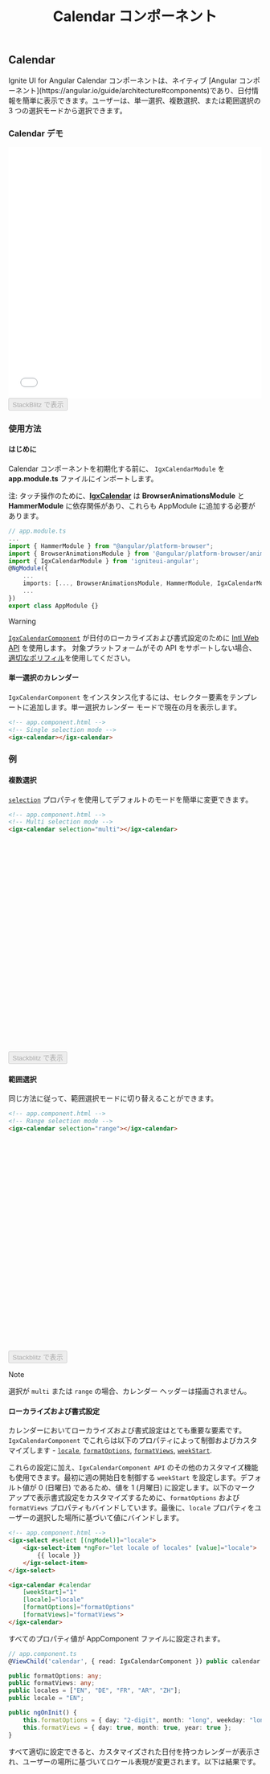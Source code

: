 ﻿---
title: Calendar コンポーネント
_description: Ignite UI for Angular の Calendar コンポーネントを使用して、アプリケーションで日付情報の表示および日付の入力を可能なカレンダーを作成します。
_keywords: Ignite UI for Angular, UI コントロール, Angular ウィジェット, web ウィジェット, UI ウィジェット, Angular, ネイティブ Angular コンポーネント スィート, ネイティブ Angular コントロール, ネイティブ Angular コンポーネント ライブラリ, Angular Calendar コンポーネント, Angular Calendar コントロール
_language: ja
---

## Calendar
<p class="highlight">Ignite UI for Angular Calendar コンポーネントは、ネイティブ [Angular コンポーネント](https://angular.io/guide/architecture#components)であり、日付情報を簡単に表示できます。ユーザーは、単一選択、複数選択、または範囲選択の 3 つの選択モードから選択できます。</p>

### Calendar デモ
<div class="divider--half"></div>
<div class="sample-container loading" style="height: 500px">
    <iframe id="calendar-sample-5-iframe" src='{environment:demosBaseUrl}/scheduling/calendar-sample-5' width="100%" height="100%" seamless frameBorder="0" onload="onSampleIframeContentLoaded(this);"></iframe>
</div>
<div>
    <button data-localize="stackblitz" disabled class="stackblitz-btn" data-iframe-id="calendar-sample-5-iframe" data-demos-base-url="{environment:demosBaseUrl}">StackBlitz で表示</button>
</div>

### 使用方法

#### はじめに

Calendar コンポーネントを初期化する前に、 `IgxCalendarModule` を **app.module.ts** ファイルにインポートします。

注: タッチ操作のために、[**IgxCalendar**]({environment:angularApiUrl}/classes/igxcalendarcomponent.html) は **BrowserAnimationsModule** と **HammerModule** に依存関係があり、これらも AppModule に追加する必要があります。

```typescript
// app.module.ts
...
import { HammerModule } from "@angular/platform-browser";
import { BrowserAnimationsModule } from '@angular/platform-browser/animations';
import { IgxCalendarModule } from 'igniteui-angular';
@NgModule({
    ...
    imports: [..., BrowserAnimationsModule, HammerModule, IgxCalendarModule],
    ...
})
export class AppModule {}
```

> [!WARNING]
> [`IgxCalendarComponent`]({environment:angularApiUrl}/classes/igxcalendarcomponent.html) が日付のローカライズおよび書式設定のために [Intl Web API](https://developer.mozilla.org/ja-JP/docs/Web/JavaScript/Reference/Global_Objects/DateTimeFormat) を使用します。
対象プラットフォームがその API をサポートしない場合、[適切なポリフィル](https://github.com/andyearnshaw/Intl.js/)を使用してください。

#### 単一選択のカレンダー

`IgxCalendarComponent` をインスタンス化するには、セレクター要素をテンプレートに追加します。単一選択カレンダー モードで現在の月を表示します。

```html
<!-- app.component.html -->
<!-- Single selection mode -->
<igx-calendar></igx-calendar>
```

### 例 

#### 複数選択

[`selection`]({environment:angularApiUrl}/classes/igxcalendarcomponent.html#selection) プロパティを使用してデフォルトのモードを簡単に変更できます。

```html
<!-- app.component.html -->
<!-- Multi selection mode -->
<igx-calendar selection="multi"></igx-calendar>
```

<div class="sample-container loading" style="height: 420px">
    <iframe id="calendar-sample-1-iframe" data-src='{environment:demosBaseUrl}/scheduling/calendar-sample-1' width="100%" height="100%" seamless="" frameBorder="0" class="lazyload"></iframe>
</div>
<div>
    <button data-localize="stackblitz" disabled class="stackblitz-btn" data-iframe-id="calendar-sample-1-iframe" data-demos-base-url="{environment:demosBaseUrl}">Stackblitz で表示</button>
</div>

#### 範囲選択

同じ方法に従って、範囲選択モードに切り替えることができます。

```html
<!-- app.component.html -->
<!-- Range selection mode -->
<igx-calendar selection="range"></igx-calendar>
```

<div class="sample-container loading" style="height: 420px">
    <iframe id="calendar-sample-8-iframe" data-src='{environment:demosBaseUrl}/scheduling/calendar-sample-8' width="100%" height="100%" seamless="" frameBorder="0" class="lazyload"></iframe>
</div>
<div>
    <button data-localize="stackblitz" disabled class="stackblitz-btn" data-iframe-id="calendar-sample-8-iframe" data-demos-base-url="{environment:demosBaseUrl}">Stackblitz で表示</button>
</div>

> [!NOTE]
> 選択が `multi` または `range` の場合、カレンダー ヘッダーは描画されません。

#### ローカライズおよび書式設定

カレンダーにおいてローカライズおよび書式設定はとても重要な要素です。`IgxCalendarComponent` でこれらは以下のプロパティによって制御およびカスタマイズします - [`locale`]({environment:angularApiUrl}/classes/igxcalendarcomponent.html#locale), [`formatOptions`]({environment:angularApiUrl}/classes/igxcalendarcomponent.html#formatoptions), [`formatViews`]({environment:angularApiUrl}/classes/igxcalendarcomponent.html#formatviews), [`weekStart`]({environment:angularApiUrl}/classes/igxcalendarcomponent.html#weekstart).

これらの設定に加え、`IgxCalendarComponent API` のその他のカスタマイズ機能も使用できます。最初に週の開始日を制御する `weekStart` を設定します。デフォルト値が 0 (日曜日) であるため、値を 1 (月曜日) に設定します。以下のマークアップで表示書式設定をカスタマイズするために、`formatOptions` および `formatViews` プロパティもバインドしています。最後に、`locale` プロパティをユーザーの選択した場所に基づいて値にバインドします。

```html
<!-- app.component.html -->
<igx-select #select [(ngModel)]="locale">
    <igx-select-item *ngFor="let locale of locales" [value]="locale">
        {{ locale }}
    </igx-select-item>
</igx-select>

<igx-calendar #calendar
    [weekStart]="1"
    [locale]="locale"
    [formatOptions]="formatOptions"
    [formatViews]="formatViews">
</igx-calendar>
```
すべてのプロパティ値が AppComponent ファイルに設定されます。

```typescript
// app.component.ts
@ViewChild('calendar', { read: IgxCalendarComponent }) public calendar: IgxCalendarComponent;

public formatOptions: any;
public formatViews: any;
public locales = ["EN", "DE", "FR", "AR", "ZH"];
public locale = "EN";

public ngOnInit() {
    this.formatOptions = { day: "2-digit", month: "long", weekday: "long", year: "numeric" };
    this.formatViews = { day: true, month: true, year: true };
}
```

すべて適切に設定できると、カスタマイズされた日付を持つカレンダーが表示され、ユーザーの場所に基づいてロケール表現が変更されます。以下は結果です。

<div class="sample-container loading" style="height: 620px">
    <iframe id="calendar-sample-2-iframe" data-src='{environment:demosBaseUrl}/scheduling/calendar-sample-2' width="100%" height="100%" seamless="" frameBorder="0" class="lazyload"></iframe>
</div>
<div>
    <button data-localize="stackblitz" disabled class="stackblitz-btn" data-iframe-id="calendar-sample-2-iframe" data-demos-base-url="{environment:demosBaseUrl}">Stackblitz で表示</button>
</div>

### イベント
このサンプルを拡張します。ユーザーが 5 日以下の日付範囲を入力する必要があります。カレンダーの `selection` モードを "range" に設定し、範囲が無効な場合にユーザーに適切な選択を促すための通知を表示します。これを行うには、[`onSelection`]({environment:angularApiUrl}/classes/igxcalendarcomponent.html#onselection) イベントを使用します。

```html
<!-- app.component.html -->
<igx-calendar #calendar
    ...
    selection="range"
    (onSelection)="verifyRange($event)">
</igx-calendar>
```

`onSelection` イベントに渡した値が選択した日付のコレクションで、その長さに基づいてロジックを実行します。無効な選択をユーザーに通知する場合、選択範囲を最初の日のみにするために [`selectDate`]({environment:angularApiUrl}/classes/igxcalendarcomponent.html#selectdate) メソッドを使用してリセットします。

```typescript
// app.component.ts
...
public verifyRange(dates: Date[]) {
    if (dates.length > 5) {
        this.calendar.selectDate(dates[0]);
        this.dialog.open();
    }
}
```

以下のデモでは、選択した範囲が 5 日間を超えると通知が表示されます。範囲の選択を試してください。
<div class="sample-container loading" style="height: 420px">
    <iframe id="calendar-sample-3-iframe" data-src='{environment:demosBaseUrl}/scheduling/calendar-sample-3' width="100%" height="100%" seamless="" frameBorder="0" class="lazyload"></iframe>
</div>
<div>
    <button data-localize="stackblitz" disabled class="stackblitz-btn" data-iframe-id="calendar-sample-3-iframe" data-demos-base-url="{environment:demosBaseUrl}">Stackblitz で表示</button>
</div>

#### 日付の無効化
このセクションは、[`disabledDates`]({environment:angularApiUrl}/classes/igxcalendarcomponent.html#disableddates) 機能の使用について説明します。これには、異なる単一の日付または範囲を配列に追加し、`disabledDates` 記述子に渡すことができます。

[`DateRangeType`]({environment:angularApiUrl}/enums/daterangetype.html) は無効にする範囲を指定するために使用します。

現在の月の 3 日から 8 日の日付を無効にするサンプルを作成します。

```typescript
export class CalendarSample6Component {
    @ViewChild("calendar") public calendar: IgxCalendarComponent;
    public today = new Date(Date.now());
    public range = [
        new Date(this.today.getFullYear(), this.today.getMonth(), 3),
        new Date(this.today.getFullYear(), this.today.getMonth(), 8)
    ];

    public ngOnInit() {
        this.calendar.disabledDates = [{ type: DateRangeType.Specific, dateRange: this.range }];
    }
}
```

これらの構成の結果は以下のようになります。

<div class="sample-container loading" style="height: 480px">
    <iframe id="calendar-sample-6-iframe" data-src='{environment:demosBaseUrl}/scheduling/calendar-sample-6' width="100%" height="100%" seamless="" frameBorder="0" class="lazyload"></iframe>
</div>
<div>
    <button data-localize="stackblitz" disabled class="stackblitz-btn" data-iframe-id="calendar-sample-6-iframe" data-demos-base-url="{environment:demosBaseUrl}">Stackblitz で表示</button>
</div>

#### 特別な日付
[`specialDates`]({environment:angularApiUrl}/classes/igxcalendarcomponent.html#specialdates) 機能は、`disabledDates` とほとんど同じ構成を使用します。`disabled` と異なる点は `specialDates` を選択してフォーカスする機能です。

`igxCalendar` に `specialDates` を追加します。これを行うには、[`DateRangeType.Specific`]({environment:angularApiUrl}/enums/daterangetype.html#specific) タイプの [`DateRangeDescriptor`]({environment:angularApiUrl}/interfaces/daterangedescriptor.html) 項目を作成し、日付の配列を [`dateRange`]({environment:angularApiUrl}/interfaces/daterangedescriptor.html#daterange) として渡します。

```typescript
export class CalendarSample7Component {
    @ViewChild("calendar", { static: true })
    public calendar: IgxCalendarComponent;
    @ViewChild("alert", { static: true })
    public dialog: IgxDialogComponent;
    public range = [];

    public selectPTOdays(dates: Date[]) {
        this.range = dates;
    }

    public submitPTOdays(eventArgs) {
        this.calendar.specialDates =
            [{ type: DateRangeType.Specific, dateRange: this.range }];

        this.range.forEach((item) => {
            this.calendar.selectDate(item);
        });

        ...
    }
}
```

```html
 <igx-calendar #calendar weekStart="1"
               selection="multi" 
               (onSelection)="selectPTOdays($event)">
</igx-calendar>
<igx-dialog #alert title="Request Time Off" 
            leftButtonLabel="OK" 
            (onLeftButtonSelect)="alert.close()">
</igx-dialog>
<button igxButton="raised" (click)="submitPTOdays($event)">Submit Request</button>
```

以下のデモでは、休暇要求オプションのカレンダーを示します。

<div class="sample-container loading" style="height: 450px">
    <iframe id="calendar-sample-7-iframe" data-src='{environment:demosBaseUrl}/scheduling/calendar-sample-7' width="100%" height="100%" seamless="" frameBorder="0" class="lazyload"></iframe>
</div>
<div>
    <button data-localize="stackblitz" disabled class="stackblitz-btn" data-iframe-id="calendar-sample-7-iframe" data-demos-base-url="{environment:demosBaseUrl}">Stackblitz で表示</button>
</div>

### ビュー
`IgxCalendarModule` によって提供される個別のビューがあり、別々に使用できます。
- Days ビュー - [`igx-days-view`]({environment:angularApiUrl}/classes/igxdaysviewcomponent.html)

<div class="sample-container loading" style="height: 420px">
    <iframe id="calendar-days-view-iframe" data-src='{environment:demosBaseUrl}/scheduling/calendar-days-view' width="100%" height="100%" seamless="" frameBorder="0" class="lazyload"></iframe>
</div>
<div>
    <button data-localize="stackblitz" disabled class="stackblitz-btn" data-iframe-id="calendar-days-view-iframe" data-demos-base-url="{environment:demosBaseUrl}">Stackblitz で表示</button>
</div>

- Months ビュー - [`igx-months-view`]({environment:angularApiUrl}/classes/igxmonthsviewcomponent.html)

<div class="sample-container loading" style="height: 520px">
    <iframe id="calendar-months-view-iframe" data-src='{environment:demosBaseUrl}/scheduling/calendar-months-view' width="100%" height="100%" seamless="" frameBorder="0" class="lazyload"></iframe>
</div>
<div>
    <button data-localize="stackblitz" disabled class="stackblitz-btn" data-iframe-id="calendar-months-view-iframe" data-demos-base-url="{environment:demosBaseUrl}">Stackblitz で表示</button>
</div>

- Years ビュー - [`igx-years-view`]({environment:angularApiUrl}/classes/igxyearsviewcomponent.html)

<div class="sample-container loading" style="height: 500px">
    <iframe id="calendar-years-view-iframe" data-src='{environment:demosBaseUrl}/scheduling/calendar-years-view' width="100%" height="100%" seamless="" frameBorder="0" class="lazyload"></iframe>
</div>
<div>
    <button data-localize="stackblitz" disabled class="stackblitz-btn" data-iframe-id="calendar-years-view-iframe" data-demos-base-url="{environment:demosBaseUrl}">Stackblitz で表示</button>
</div>

### キーボード ナビゲーション
`igxCalendar` コンポーネントにフォーカスがある場合、以下を使用してナビゲーションできます。
- <kbd>PageUp</kbd> キーは前の月に移動します。
- <kbd>PageDown</kbd> キーは次の月に移動します。
- <kbd>Shift</kbd> + <kbd>PageUp</kbd> キーは前の年に移動します。
- <kbd>Shift</kbd> + <kbd>PageDown</kbd>> キーは次の年に移動します。
- <kbd>Home</kbd> キーは現在の年の最初の月をフォーカスします。
- <kbd>End</kbd> キーは現在の月の最後の日または最後の月をフォーカスします。
- <kbd>Tab</kbd> キーはサブヘッダー ボタン間を移動します。

`前` または`次`の月のボタン(サブヘッダー内)にフォーカスがある場合、以下を使用します。
- <kbd>Space</kbd> または <kbd>Enter</kbd> キーは次の月または前の月のビューへスクロールします。

サブヘッダーの`月`ボタンのフォーカス時:
- <kbd>Space</kbd> または <kbd>Enter</kbd> キーは月ビューを開きます。

サブヘッダーの`年`ボタンのフォーカス時:
- <kbd>Space</kbd> または <kbd>Enter</kbd> キーは10 年ビューを開きます。

現在月の`日`のフォーカス時:
- 矢印キーで日を移動します。
- 矢印キーで前/翌月に移動します。
- 現在の月の最終日から次の日または現在の月の最初の日から前に移動すると、表示されている次の月または前の月にフォーカスが移動します。
- 現在の月の最終日から次の日または現在の月の最初の日から前に移動すると、表示されている次の月または前の月にフォーカスが移動します。
- <kbd>Enter</kbd> キーを使用して、現在フォーカスされている日を選択します。

月ビュー内の`月`のフォーカス時:
- 矢印キーで月を移動します。
- <kbd>Home</kbd> キーは月ビューの最初の月にフォーカスします。
- <kbd>End</kbd> キーは月ビューの最後の月にフォーカスします。
- <kbd>Enter</kbd> キーは、現在フォーカスされている月を選択してビューと閉じます。

10 年ビュー内の`年`のフォーカス時:
- 矢印キーで年を移動します。
- <kbd>Enter</kbd> キーは、現在フォーカスされている年を選択してビューと閉じます。

>[!NOTE]
 >バージョン 8.2.0 に続いて、キーボード ナビゲーションは現在の月以外の日をフォーカスせず、ビューの月を変更します。


### マルチビュー カレンダー
マルチ ビューカレンダーは、3 種類すべての選択をサポートしています。[`monthsViewNumber`]({environment:angularApiUrl}/classes/igxcalendarcomponent.html#monthsviewnumber) 入力を使用して、表示される月の数を設定します。これは、フレックス コンテナーに水平に表示されます。設定される最大値に制限はありません。マルチ ビューカレンダーを使用する場合、現在の月に属さない日を非表示にできます。非表示にするには、[`hideOutsideDays`]({environment:angularApiUrl}/classes/igxcalendarcomponent.html#hideoutsidedays)プ ロパティを使用します。キーボード ナビゲーションは、表示されている次/前の月へ移動します。

<div class="sample-container loading" style="height: 540px">
    <iframe id="multiview-calendar" data-src='{environment:demosBaseUrl}/scheduling/multiview-calendar' width="100%" height="100%" seamless="" frameBorder="0" class="lazyload"></iframe>
</div>
<div>
    <button data-localize="stackblitz" disabled class="stackblitz-btn" data-iframe-id="multiview-calendar" data-demos-base-url="{environment:demosBaseUrl}">Stackblitz で表示</button>
</div>

### スタイル設定

カレンダーのスタイル設定を開始するには、すべてのテーマ関数とコンポーネント mixins が存在する `index` ファイルをインポートする必要があります。

```scss
@import '~igniteui-angular/lib/core/styles/themes/index';
``` 

最も簡単な方法は、[`igx-calendar-theme`]({environment:sassApiUrl}/index.html#function-igx-calendar-theme) を拡張する新しいテーマを作成し、デフォルト テーマのいくつかのパラメーターを受け取る方法です。

```scss
$custom-calendar-theme: igx-calendar-theme(
  $header-background: #345779,
  $content-background: #fdfdfd,
  $header-text-color: #ffffff,
  $date-current-text-color: #2dabe8,
  $picker-arrow-color: #2dabe8,
  $date-selected-text-color: #fdfdfd,
  $date-current-bg-color: #fdfdfd,
  $picker-arrow-hover-color:  #345779,
  $year-current-text-color: #2dabe8,
  $year-hover-text-color: #2dabe8,
  $month-current-text-color: #2dabe8,
  $month-hover-text-color: #2dabe8,
  $picker-text-color: #2dabe8,
  $picker-text-hover-color:  #345779
);
```

#### CSS 変数の使用

最後に Calendar のカスタム テーマを設定します。

```scss
 @include igx-css-vars($custom-calendar-theme);
```

#### テーマ オーバーライドの使用

Internet Explorer 11 などの古いブラウザーのコンポーネントをスタイル設定するには、CSS 変数をサポートしていないため、別のアプローチを用いる必要があります。 

コンポーネントが [`Emulated`](themes/component-themes.md#表示のカプセル化) ViewEncapsulation を使用している場合、`::ng-deep` を使用してこのカプセル化をペネトレーションする必要があります。カスタム テーマが他のコンポーネントに影響しないようにするには、`::ng-deep` の前に `:host` セレクターを含めるようにしてください。

 ```scss
:host {
  ::ng-deep {
    @include igx-calendar($custom-calendar-theme);
  }
}
```

<div class="sample-container loading" style="height:500px">
    <iframe id="calendar-styling-sample-iframe" src='{environment:demosBaseUrl}/scheduling/calendar-styling-sample' width="100%" height="100%" 
        seamless frameBorder="0" class="lazyload no-theming"></iframe>
</div>
<br/>
<div>
<button data-localize="stackblitz" disabled class="stackblitz-btn" data-iframe-id="calendar-styling-sample-iframe" data-demos-base-url="{environment:demosBaseUrl}">Stackblitz で表示</button>
</div>

### API リファレンス
<div class="divider--half"></div>

* [IgxCalendarComponent]({environment:angularApiUrl}/classes/igxcalendarcomponent.html)
* [IgxCalendarComponent スタイル]({environment:sassApiUrl}/index.html#function-igx-calendar-theme)
* [DateRangeType]({environment:angularApiUrl}/enums/daterangetype.html)
* [DateRangeDescriptor]({environment:angularApiUrl}/interfaces/daterangedescriptor.html)

### その他のリソース
<div class="divider--half"></div>

コミュニティに参加して新しいアイデアをご提案ください。

* [Ignite UI for Angular **フォーラム** (英語)](https://www.infragistics.com/community/forums/f/ignite-ui-for-angular) 
* [Ignite UI for Angular **GitHub** (英語)](https://github.com/IgniteUI/igniteui-angular) 
